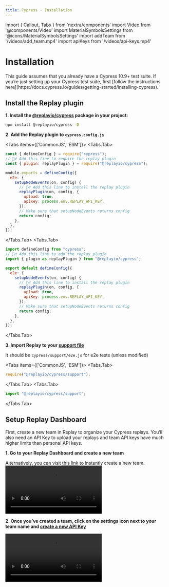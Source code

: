 ```yaml
---
title: Cypress - Installation
---
```


import { Callout, Tabs } from 'nextra/components'
import Video from '@components/Video'
import MaterialSymbolsSettings from '@icons/MaterialSymbolsSettings'
import addTeam from '/videos/add_team.mp4'
import apiKeys from '/videos/api-keys.mp4'

# Installation

<Callout type="info" emoji="💡">
This guide assumes that you already have a Cypress 10.9+ test suite. If you’re just setting up your Cypress test suite, first [follow the instructions here](https://docs.cypress.io/guides/getting-started/installing-cypress).
</Callout>

## Install the Replay plugin

**1. Install the [@replayio/cypress](https://www.npmjs.com/package/@replayio/cypress) package in your project:**

```sh npm2yarn
npm install @replayio/cypress -D
```

**2. Add the Replay plugin to `cypress.config.js`**

<Tabs items={['CommonJS', 'ESM']}>
<Tabs.Tab>

```jsx copy filename="cypress.config.js"
const { defineConfig } = require("cypress");
// 🙋‍♂️ Add this line to require the replay plugin
const { plugin: replayPlugin } = require("@replayio/cypress");

module.exports = defineConfig({
  e2e: {
    setupNodeEvents(on, config) {
      // 🙋‍♂️ Add this line to install the replay plugin
      replayPlugin(on, config, {
        upload: true,
        apiKey: process.env.REPLAY_API_KEY,
      });
      // Make sure that setupNodeEvents returns config
      return config;
    },
  },
});
```

</Tabs.Tab>
<Tabs.Tab>

```jsx copy filename="cypress.config.ts"
import defineConfig from "cypress";
// 🙋‍♂️ Add this line to add the replay plugin
import { plugin as replayPlugin } from "@replayio/cypress";

export default defineConfig({
  e2e: {
    setupNodeEvents(on, config) {
      // 🙋‍♂️ Add this line to install the replay plugin
      replayPlugin(on, config, {
        upload: true,
        apiKey: process.env.REPLAY_API_KEY,
      });
      // Make sure that setupNodeEvents returns config
      return config;
    },
  },
});
```

</Tabs.Tab>
</Tabs>

**3. Import Replay to your [support file](https://docs.cypress.io/guides/references/configuration#e2e)**

It should be `cypress/support/e2e.js` for e2e tests (unless modified)

<Tabs items={['CommonJS', 'ESM']}>
<Tabs.Tab>

```jsx copy filename="cypress/support/e2e.js"
require("@replayio/cypress/support");
```

</Tabs.Tab>
<Tabs.Tab>

```jsx copy filename="cypress/support/e2e.ts"
import "@replayio/cypress/support";
```

</Tabs.Tab>
</Tabs>

## Setup Replay Dashboard

First, create a new team in Replay to organize your Cypress replays. You’ll also need an API Key to upload your replays and team API keys have much higher limits than personal API keys.

**1. Go to your Replay Dashboard and create a new team**

Alternatively, you can visit [this link](https://app.replay.io/team/new) to instantly create a new team.
<Video src={addTeam} />
<Callout type="info" emoji="💡">
Test Suites are currently in closed Beta. If you’d like to start recording your tests, test suites need to be enabled in your team. Join our [**waitlist**](https://replayio.typeform.com/to/jTudlerL) and we’ll reach out to you as soon as possible.
</Callout>

**2. Once you’ve created a team, click on the settings <MaterialSymbolsSettings className="w-6 h-6 inline-block" /> icon next to your team name and [create a new API Key](/getting-started/teams-admin/team-settings)**

<Video src={apiKeys} />

**3. Save that API in your CI environment as `REPLAY_API_KEY`**

This step may vary depending on your CI provider. You can learn more about how to set up environment variables with different CI providers [on this docs page](/test-suites/cypress/continuous-integration).

## Record your tests

### Recording locally

Once you have Replay plugin into your project, you are ready to create your recordings. These will be available in your [Replay Dashboard](https://app.replay.io). You can run your tests by adding the `--browser` flag.

```sh
npx cypress run --browser replay-chromium
```

```ansi
➜ npx cypress run --browser replay-chromium

====================================================================================================

  (Run Starting)

  ┌────────────────────────────────────────────────────────────────────────────────────────────────┐
  │ Cypress:        13.5.1                                                                         │
  │ Browser:        Replay 91 (headless)                                                           │
  │ Node Version:   v18.10.0 (/Users/filiphric/.nvm/versions/node/v18.10.0/bin/node)               │
  │ Specs:          1 found (spec.cy.ts)                                                           │
  │ Searched:       cypress/e2e/**/*.cy.{js,jsx,ts,tsx}                                            │
  └────────────────────────────────────────────────────────────────────────────────────────────────┘


────────────────────────────────────────────────────────────────────────────────────────────────────
  Running:  spec.cy.ts                                                                      (1 of 1)
  ✓ add todo (1022ms)
  ✓ edit todo (1387ms)
  ✓ complete todo (987ms)
  ✓ remove todo (973ms)

  4 passing (5s)

  (Results)

  ┌────────────────────────────────────────────────────────────────────────────────────────────────┐
  │ Tests:        4                                                                                │
  │ Passing:      4                                                                                │
  │ Failing:      0                                                                                │
  │ Pending:      0                                                                                │
  │ Skipped:      0                                                                                │
  │ Screenshots:  0                                                                                │
  │ Video:        false                                                                            │
  │ Duration:     4 seconds                                                                        │
  │ Spec Ran:     spec.cy.ts                                                                       │
  └────────────────────────────────────────────────────────────────────────────────────────────────┘

[replay.io]: 🕑 Completing some outstanding work ...
[replay.io]:
[replay.io]: 🚀 Successfully uploaded 1 recordings:
[replay.io]:
[replay.io]:    ✅ cypress/e2e/spec.cy.ts
[replay.io]:

====================================================================================================

  (Run Finished)


       Spec                                              Tests  Passing  Failing  Pending  Skipped
  ┌────────────────────────────────────────────────────────────────────────────────────────────────┐
  │ ✔  spec.cy.ts                               00:04        4        4        -        -        - │
  └────────────────────────────────────────────────────────────────────────────────────────────────┘
    ✔  All specs passed!                        00:04        4        4        -        -        -

```

### Integrate into your CI workflow

Replay is designed to record tests in CI so you can debug when tests fail. Without Replay, test failures in CI are like a black box, with little insights into what went wrong. By recording with Replay, you get a full recording of the test run with debugging tools built in.

Here are basic configurations for some of the most popular providers which you can add to you project

<Tabs items={['GitHub Actions', 'CircleCI']}>
<Tabs.Tab>

```yml filename=".github/workflows/e2e.yml" copy
name: End-to-end tests
on: [push, pull_request]
jobs:
  cypress-run:
    runs-on: ubuntu-22.04
    steps:
      - name: Checkout
        uses: actions/checkout@v4
      - name: Cypress run
        uses: cypress-io/github-action@v6
        with:
          browser: replay-chromium
          build: npm run build
          start: npm start
        env:
          REPLAY_API_KEY: ${{ secrets.REPLAY_API_KEY }}
```

</Tabs.Tab>
<Tabs.Tab>

```yml filename=".circleci/e2e.yml" copy
version: 2.1
jobs:
  replay-upload:
    docker:
      - image: cimg/node:18.4.0-browsers
    steps:
      - checkout
      - run:
          name: "Install Dependencies"
          command: "npm ci"
      - run:
          name: "Run Cypress Tests"
          command: "npx cypress run --browser replay-chromium"
          environment:
            REPLAY_API_KEY: ${REPLAY_API_KEY}
workflows:
  cypress-test-workflow:
    jobs:
      - replay-upload:
          context: replayable
```

</Tabs.Tab>
</Tabs>

Looking for other CI providers? Checkout the [Continuous Integration section](/test-suites/cypress/continuous-integration).

## See also

- [Test Suite Dashboard for Cypress](/test-suites/cypress/dashboard)
- [Configure recording modes](/test-suites/cypress/configuration)
- [Continuous integration](/test-suites/cypress/continuous-integration)
- [Setting up a team](/getting-started/teams-admin/setting-up-a-team)
